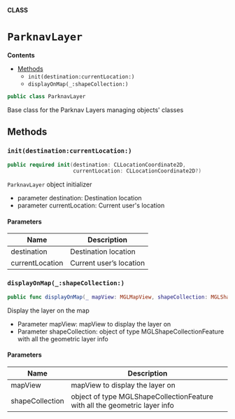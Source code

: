 **CLASS**

# `ParknavLayer`

**Contents**

- [Methods](#methods)
  - `init(destination:currentLocation:)`
  - `displayOnMap(_:shapeCollection:)`

```swift
public class ParknavLayer
```

Base class for the Parknav Layers managing objects' classes

## Methods
### `init(destination:currentLocation:)`

```swift
public required init(destination: CLLocationCoordinate2D,
                     currentLocation: CLLocationCoordinate2D?)
```

`ParknavLayer` object initializer

- parameter destination: Destination location
- parameter currentLocation: Current user's location

#### Parameters

| Name | Description |
| ---- | ----------- |
| destination | Destination location |
| currentLocation | Current user’s location |

### `displayOnMap(_:shapeCollection:)`

```swift
public func displayOnMap(_ mapView: MGLMapView, shapeCollection: MGLShapeCollectionFeature)
```

Display the layer on the map

- Parameter mapView: mapView to display the layer on
- Parameter shapeCollection: object of type MGLShapeCollectionFeature with all the geometric layer info

#### Parameters

| Name | Description |
| ---- | ----------- |
| mapView | mapView to display the layer on |
| shapeCollection | object of type MGLShapeCollectionFeature with all the geometric layer info |